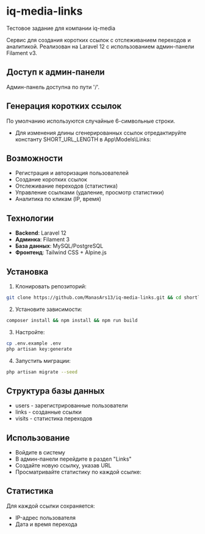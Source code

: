# iq-media-links
Тестовое задание для компании iq-media

Сервис для создания коротких ссылок с отслеживанием переходов и аналитикой. Реализован на Laravel 12 с использованием админ-панели Filament v3.

## Доступ к админ-панели
Админ-панель доступна по пути '/'.

## Генерация коротких ссылок
По умолчанию используются случайные 6-символьные строки. 
- Для изменения длины сгенерированных ссылок отредактируйте константу SHORT_URL_LENGTH
в App\Models\Links:

## Возможности
-  Регистрация и авторизация пользователей
-  Создание коротких ссылок
-  Отслеживание переходов (статистика)
-  Управление ссылками (удаление, просмотр статистики)
-  Аналитика по кликам (IP, время)

## Технологии
- **Backend**: Laravel 12
- **Админка**: Filament 3
- **База данных**: MySQL/PostgreSQL
- **Фронтенд**: Tailwind CSS + Alpine.js

## Установка
1. Клонировать репозиторий:
```bash
git clone https://github.com/ManasArs13/iq-media-links.git && cd shortlink
```

2. Установите зависимости:
```bash
composer install && npm install && npm run build
```

3. Настройте:

```bash
cp .env.example .env
php artisan key:generate
```

4. Запустить миграции:

```bash
php artisan migrate --seed
```

## Структура базы данных
- users - зарегистрированные пользователи
- links - созданные ссылки
- visits - статистика переходов

## Использование
- Войдите в систему
- В админ-панели перейдите в раздел "Links"
- Создайте новую ссылку, указав URL
- Просматривайте статистику по каждой ссылке:

## Статистика
Для каждой ссылки сохраняется:
- IP-адрес пользователя
- Дата и время перехода







